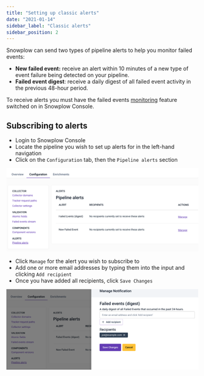 ```yaml
---
title: "Setting up classic alerts"
date: "2021-01-14"
sidebar_label: "Classic alerts"
sidebar_position: 2
---
```



Snowplow can send two types of pipeline alerts to help you monitor failed events:

- **New failed event:** receive an alert within 10 minutes of a new type of event failure being detected on your pipeline.
- **Failed event digest**: receive a daily digest of all failed event activity in the previous 48-hour period.


To receive alerts you must have the failed events [monitoring](/docs/data-product-studio/data-quality/failed-events/monitoring-failed-events/index.md) feature switched on in Snowplow Console.

## Subscribing to alerts

- Login to Snowplow Console
- Locate the pipeline you wish to set up alerts for in the left-hand navigation
- Click on the `Configuration` tab, then the `Pipeline alerts` section

![](images/image.png)

- Click `Manage` for the alert you wish to subscribe to
- Add one or more email addresses by typing them into the input and clicking `Add recipient`
- Once you have added all recipients, click `Save Changes`

![](images/image-1.png)
